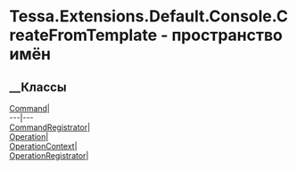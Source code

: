# Tessa.Extensions.Default.Console.CreateFromTemplate - пространство имён
## __Классы
[Command](T_Tessa_Extensions_Default_Console_CreateFromTemplate_Command.htm)|  
---|---  
[CommandRegistrator](T_Tessa_Extensions_Default_Console_CreateFromTemplate_CommandRegistrator.htm)|  
[Operation](T_Tessa_Extensions_Default_Console_CreateFromTemplate_Operation.htm)|  
[OperationContext](T_Tessa_Extensions_Default_Console_CreateFromTemplate_OperationContext.htm)|  
[OperationRegistrator](T_Tessa_Extensions_Default_Console_CreateFromTemplate_OperationRegistrator.htm)|
